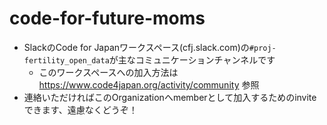 # code-for-future-moms

- SlackのCode for Japanワークスペース(cfj.slack.com)の`#proj-fertility_open_data`が主なコミュニケーションチャンネルです
  - このワークスペースへの加入方法は https://www.code4japan.org/activity/community 参照
- 連絡いただければこのOrganizationへmemberとして加入するためのinviteできます、遠慮なくどうぞ！
